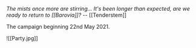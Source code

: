 *The mists once more are stirring... It's been longer than expected, are we ready to return to [[Barovia]]?*
-- [[Tenderstem]]

The campaign beginning 22nd May 2021.

![[Party.jpg]]